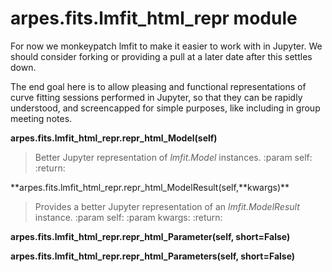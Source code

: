 arpes.fits.lmfit\_html\_repr module
===================================

For now we monkeypatch lmfit to make it easier to work with in Jupyter.
We should consider forking or providing a pull at a later date after
this settles down.

The end goal here is to allow pleasing and functional representations of
curve fitting sessions performed in Jupyter, so that they can be rapidly
understood, and screencapped for simple purposes, like including in
group meeting notes.

**arpes.fits.lmfit\_html\_repr.repr\_html\_Model(self)**

> Better Jupyter representation of *lmfit.Model* instances. :param self:
> :return:

**arpes.fits.lmfit\_html\_repr.repr\_html\_ModelResult(self,**kwargs)\*\*

> Provides a better Jupyter representation of an *lmfit.ModelResult*
> instance. :param self: :param kwargs: :return:

**arpes.fits.lmfit\_html\_repr.repr\_html\_Parameter(self,
short=False)**

**arpes.fits.lmfit\_html\_repr.repr\_html\_Parameters(self,
short=False)**
